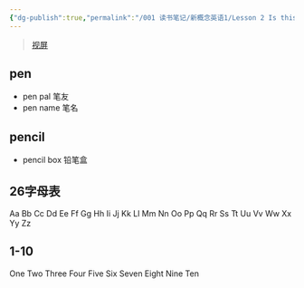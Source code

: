 ```yaml
---
{"dg-publish":true,"permalink":"/001 读书笔记/新概念英语1/Lesson 2 Is this your...?/","dgPassFrontmatter":true,"created":"2024-02-26T19:00:42.580+08:00","updated":"2024-06-01T10:29:22.114+08:00"}
---
```


>[视屏](https://www.bilibili.com/video/BV1UH4y1j7wJ?p=2&vd_source=1bfe469a264a2b5f885f412c3b094c96)

## pen
- pen pal 笔友
- pen name 笔名

## pencil
- pencil box 铅笔盒

## 26字母表
Aa Bb Cc Dd Ee Ff Gg Hh Ii Jj Kk Ll Mm Nn Oo Pp Qq Rr Ss Tt Uu Vv Ww Xx Yy Zz

## 1-10
One Two Three Four Five Six Seven Eight Nine Ten